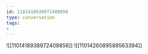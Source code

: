 ```yaml
---
id: 1101418938972409856
type: conversation
tags:
- 
---
```

![[1101418938972409856]]
![[1101426089589563394]]

